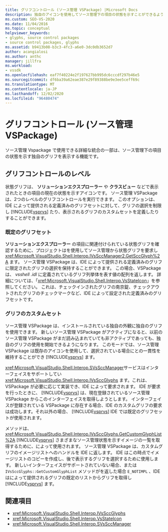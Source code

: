 ```yaml
---
title: グリフコントロール (ソース管理 VSPackage) |Microsoft Docs
description: 独自のアイコンを使用してソース管理下の項目の状態を示すことができるように、ソース管理 VSPackage にカスタムグリフを表示する方法について説明します。
ms.custom: SEO-VS-2020
ms.date: 11/04/2016
ms.topic: conceptual
helpviewer_keywords:
- glyphs, source control packages
- source control packages, glyphs
ms.assetid: b9413b08-b3c3-4fc3-a6e0-3dc0db3652d7
author: acangialosi
ms.author: anthc
manager: jillfra
ms.workload:
- vssdk
ms.openlocfilehash: eaf7f40224e2f197627bb995dc6cccdf297b46e5
ms.sourcegitcommit: df6ba39a62eae387e29f89388be9e3ee5ceff69c
ms.translationtype: MT
ms.contentlocale: ja-JP
ms.lasthandoff: 12/02/2020
ms.locfileid: "96480474"
---
```

# <a name="glyph-control-source-control-vspackage"></a>グリフコントロール (ソース管理 VSPackage)
ソース管理 Vspackage で使用できる詳細な統合の一部は、ソース管理下の項目の状態を示す独自のグリフを表示する機能です。

## <a name="levels-of-glyph-control"></a>グリフコントロールのレベル
 状態グリフは、 **ソリューションエクスプローラー** や **クラスビュー** などで表示されたときの項目の現在の状態を示すアイコンです。 ソース管理 VSPackage は、2つのレベルのグリフコントロールを実行できます。 このオプションは、IDE によって提供される定義済みのグリフセットに対して、グリフの選択を制限し [!INCLUDE[vsprvs](../../code-quality/includes/vsprvs_md.md)] たり、表示されるグリフのカスタムセットを定義したりすることができます。

### <a name="default-set-of-glyphs"></a>既定のグリフセット
 **ソリューションエクスプローラー** の項目に関連付けられている状態グリフを確認するために、プロジェクトはを使用してソース管理から状態グリフを要求し <xref:Microsoft.VisualStudio.Shell.Interop.IVsSccManager2.GetSccGlyph%2A> ます。 ソース管理 VSPackage は、IDE によって提供される定義済みのグリフに限定されたグリフの選択を保持することができます。 この場合、VSPackage は、 *vsshell .idl* に定義されているグリフ列挙体を表す値の配列を返します。 詳細については、「<xref:Microsoft.VisualStudio.Shell.Interop.VsStateIcon>」を参照してください。 これは、チェックインされたグリフの南京錠、チェックアウトされたグリフのチェックマークなど、IDE によって設定された定義済みのグリフセットです。

### <a name="custom-set-of-glyphs"></a>グリフのカスタムセット
 ソース管理 VSPackage は、インストールされている独自の外観に独自のグリフを使用できます。 新しいソース管理 VSPackage がアクティブになると、以前のソース管理 VSPackage がまだ読み込まれていても非アクティブであっても、独自のグリフの使用を開始できるようになります。 このモードでは、ソース管理 VSPackage は既存のアイコンを使用して、選択されている場合にとの一貫性を維持することができ [!INCLUDE[vsprvs](../../code-quality/includes/vsprvs_md.md)] ます。

 <xref:Microsoft.VisualStudio.Shell.Interop.SVsSccManager>サービスはインターフェイスをサポートしてい <xref:Microsoft.VisualStudio.Shell.Interop.IVsSccGlyphs> ます。これは、VSPackage が必要に応じて実装でき、IDE によって要求されます。 IDE が要求を行ったときに、 [!INCLUDE[vsprvs](../../code-quality/includes/vsprvs_md.md)] は、現在登録されているソース管理 VSPackage からこのインターフェイスを取得しようとします。 インターフェイスが登録されている VSPackage に存在する場合、IDE のカスタムグリフの要求は成功します。それ以外の場合、 [!INCLUDE[vsprvs](../../code-quality/includes/vsprvs_md.md)] IDE では既定のグリフセットが使用されます。

 メソッドは、 <xref:Microsoft.VisualStudio.Shell.Interop.IVsSccGlyphs.GetCustomGlyphList%2A> [!INCLUDE[vsprvs](../../code-quality/includes/vsprvs_md.md)] さまざまなソース管理状態を示すイメージの一覧を取得するために、によって使用されます。 ソース管理 VSPackage は、カスタムグリフのイメージリストへのハンドルを IDE に返します。 IDE はこの時点でイメージリストのコピーを作成し、後で表示するグリフを選択するために使用します。 新しいインターフェイスがサポートされていない場合、または `IVsSccGlyphs::GetCustomGlyphList` メソッドがを返した場合 `E_NOTIMPL` 、IDE はによって提供されるグリフの既定のリストからグリフを取得し [!INCLUDE[vsprvs](../../code-quality/includes/vsprvs_md.md)] ます。

## <a name="see-also"></a>関連項目
- <xref:Microsoft.VisualStudio.Shell.Interop.IVsSccGlyphs>
- <xref:Microsoft.VisualStudio.Shell.Interop.VsStateIcon>
- <xref:Microsoft.VisualStudio.Shell.Interop.SVsSccManager>
